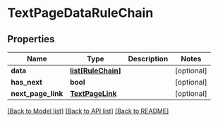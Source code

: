 # TextPageDataRuleChain

## Properties
Name | Type | Description | Notes
------------ | ------------- | ------------- | -------------
**data** | [**list[RuleChain]**](RuleChain.md) |  | [optional] 
**has_next** | **bool** |  | [optional] 
**next_page_link** | [**TextPageLink**](TextPageLink.md) |  | [optional] 

[[Back to Model list]](../README.md#documentation-for-models) [[Back to API list]](../README.md#documentation-for-api-endpoints) [[Back to README]](../README.md)

